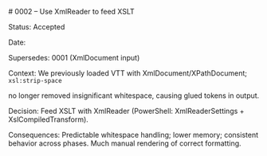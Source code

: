 \# 0002 – Use XmlReader to feed XSLT

Status: Accepted

Date: 

Supersedes: 0001 (XmlDocument input)



Context: We previously loaded VTT with XmlDocument/XPathDocument; `xsl:strip-space`

no longer removed insignificant whitespace, causing glued tokens in output.



Decision: Feed XSLT with XmlReader (PowerShell: XmlReaderSettings + XslCompiledTransform).



Consequences: Predictable whitespace handling; lower memory; consistent behavior across phases. Much manual rendering of correct formatting.

